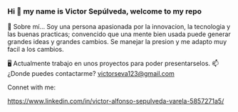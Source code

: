 ### Hi 👋 my name is Victor Sepúlveda, welcome to my repo

💬 Sobre mí... Soy una persona apasionada por la innovacion, la tecnologia y las buenas practicas; convencido que una mente bien usada puede generar grandes ideas y grandes cambios. Se manejar la presion y me adapto muy facil a los cambios.

🖥️ Actualmente trabajo en unos proyectos para poder presentarselos.
📫 ¿Donde puedes contactarme? victorseva123@gmail.com

Connet with me: 

https://www.linkedin.com/in/victor-alfonso-sepulveda-varela-5857271a5/


